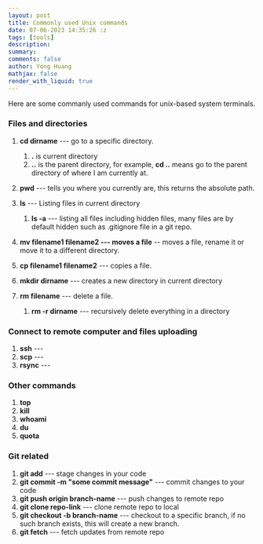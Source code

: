 ```yaml
---
layout: post
title: Commonly used Unix commands
date: 07-06-2023 14:35:26 :z
tags: [tools]
description:
summary:
comments: false
author: Yong Huang
mathjax: false
render_with_liquid: true
---
```


Here are some commanly used commands for unix-based system terminals. 


### Files and directories

1. **cd dirname** --- go to a specific directory.
    1. **.** is current directory
    2. **..** is the parent directory, for example, **cd ..** means go to the parent directory of where I am currently at.

2. **pwd** --- tells you where you currently are, this returns the absolute path.
3. **ls** --- Listing files in current directory
    1. **ls -a** --- listing all files including hidden files, many files are by default hidden such as .gitignore file in a git repo.

4. **mv filename1 filename2 --- moves a file** -- moves a file, rename it or move it to a different directory.
5. **cp filename1 filename2** --- copies a file.

6. **mkdir dirname** --- creates a new directory in current directory

7. **rm filename** --- delete a file.
    1. **rm -r dirname** --- recursively delete everything in a directory


### Connect to remote computer and files uploading
1. **ssh** ---
2. **scp** --- 
3. **rsync** ---


### Other commands

1. **top**
2. **kill**
3. **whoami**
4. **du**
5. **quota**

### Git related

1. **git add** --- stage changes in your code
2. **git commit -m "some commit message"** --- commit changes to your code
3. **git push origin branch-name** --- push changes to remote repo
4. **git clone repo-link** --- clone remote repo to local 
5. **git checkout -b branch-name** --- checkout to a specific branch, if no such branch exists, this will create a new branch.
6. **git fetch** --- fetch updates from remote repo





